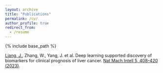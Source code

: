 ```yaml
---
layout: archive
title: "Publications"
permalink: /cv/
author_profile: true
redirect_from:
  - /resume
---
```


{% include base_path %}


<ins>Liang, J.</ins>, Zhang, W., Yang, J. et al. Deep learning supported discovery of biomarkers for clinical prognosis of liver cancer. [Nat Mach Intell 5, 408–420 (2023)](https://doi.org/10.1038/s42256-023-00635-3).
